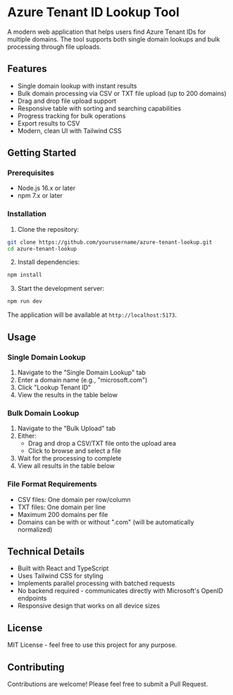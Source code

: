 # Azure Tenant ID Lookup Tool

A modern web application that helps users find Azure Tenant IDs for multiple domains. The tool supports both single domain lookups and bulk processing through file uploads.

## Features

- Single domain lookup with instant results
- Bulk domain processing via CSV or TXT file upload (up to 200 domains)
- Drag and drop file upload support
- Responsive table with sorting and searching capabilities
- Progress tracking for bulk operations
- Export results to CSV
- Modern, clean UI with Tailwind CSS

## Getting Started

### Prerequisites

- Node.js 16.x or later
- npm 7.x or later

### Installation

1. Clone the repository:
```bash
git clone https://github.com/yourusername/azure-tenant-lookup.git
cd azure-tenant-lookup
```

2. Install dependencies:
```bash
npm install
```

3. Start the development server:
```bash
npm run dev
```

The application will be available at `http://localhost:5173`.

## Usage

### Single Domain Lookup

1. Navigate to the "Single Domain Lookup" tab
2. Enter a domain name (e.g., "microsoft.com")
3. Click "Lookup Tenant ID"
4. View the results in the table below

### Bulk Domain Lookup

1. Navigate to the "Bulk Upload" tab
2. Either:
   - Drag and drop a CSV/TXT file onto the upload area
   - Click to browse and select a file
3. Wait for the processing to complete
4. View all results in the table below

### File Format Requirements

- CSV files: One domain per row/column
- TXT files: One domain per line
- Maximum 200 domains per file
- Domains can be with or without ".com" (will be automatically normalized)

## Technical Details

- Built with React and TypeScript
- Uses Tailwind CSS for styling
- Implements parallel processing with batched requests
- No backend required - communicates directly with Microsoft's OpenID endpoints
- Responsive design that works on all device sizes

## License

MIT License - feel free to use this project for any purpose.

## Contributing

Contributions are welcome! Please feel free to submit a Pull Request. 